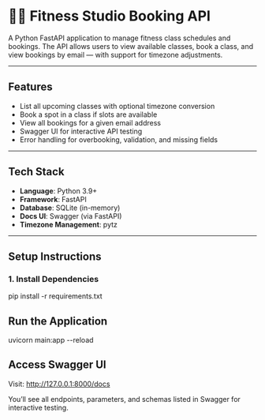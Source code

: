 # 🏋️‍♀ Fitness Studio Booking API

A Python FastAPI application to manage fitness class schedules and bookings. The API allows users to view available classes, book a class, and view bookings by email — with support for timezone adjustments.

---

## Features

- List all upcoming classes with optional timezone conversion
- Book a spot in a class if slots are available
- View all bookings for a given email address
- Swagger UI for interactive API testing
- Error handling for overbooking, validation, and missing fields

---

## Tech Stack

- **Language**: Python 3.9+
- **Framework**: FastAPI
- **Database**: SQLite (in-memory)
- **Docs UI**: Swagger (via FastAPI)
- **Timezone Management**: pytz

---

##  Setup Instructions

### 1. Install Dependencies

pip install -r requirements.txt

##  Run the Application

uvicorn main:app --reload

## Access Swagger UI
Visit: http://127.0.0.1:8000/docs

You’ll see all endpoints, parameters, and schemas listed in Swagger for interactive testing.
